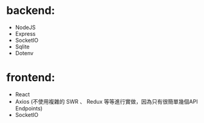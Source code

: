 # backend: 
- NodeJS
- Express
- SocketIO
- Sqlite
- Dotenv

# frontend:
- React
- Axios (不使用複雜的 SWR 、 Redux 等等進行實做，因為只有很簡單幾個API Endpoints)
- SocketIO